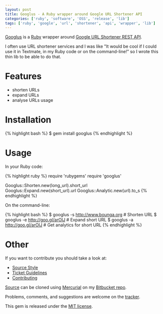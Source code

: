 ```yaml
---
layout: post
title: Googlus - A Ruby wrapper around Google URL Shortener API
categories: ['ruby', 'software', 'OSS', 'release', 'lib']
tags: ['ruby', 'google', 'url', 'shortener', 'api', 'wrapper', 'lib']
---
```


[Googlus](https://bitbucket.org/Bounga/googlus/) is a [Ruby](http://www.ruby-lang.org) wrapper around [Google URL Shortener REST API](http://code.google.com/intl/fr/apis/urlshortener/overview.html).

I often use URL shortener services and I was like "It would be cool if I could use it in Textmate, in my Ruby code or on the command-line!" so I wrote this thin lib to be able to do that.

Features
========

- shorten URLs
- expand URLs
- analyse URLs usage

Installation
============

{% highlight bash %}
$ gem install googlus
{% endhighlight %}

Usage
=====

In your Ruby code:

{% highlight ruby %}
require 'rubygems'
require 'googlus'

Googlus::Shorten.new(long_url).short_url
Googlus::Expand.new(short_url).url
Googlus::Analytic.new(url).to_s
{% endhighlight %}

On the command-line:

{% highlight bash %}
$ googlus -s http://www.bounga.org # Shorten URL
$ googlus -e http://goo.gl/arOIJ   # Expand short URL
$ googlus -a http://goo.gl/arOIJ   # Get analytics for short URL
{% endhighlight %}
  
Other
=====

If you want to contribute you should take a look at:

- [Source Style](http://www.bitbucket.org/Bounga/googlus/wiki/SourceStyle)
- [Ticket Guidelines](http://www.bitbucket.org/Bounga/googlus/wiki/TicketGuidelines)
- [Contributing](http://www.bitbucket.org/Bounga/googlus/wiki/Contributing)

[Source](http://www.bitbucket.org/Bounga/googlus/src) can be cloned using [Mercurial](http://mercurial.selenic.com/) on my [Bitbucket repo](https://bitbucket.org/Bounga/googlus).

Problems, comments, and suggestions are welcome on the [tracker](http://www.bitbucket.org/Bounga/googlus/issues/new/).

This gem is released under the [MIT license](http://creativecommons.org/licenses/MIT/).